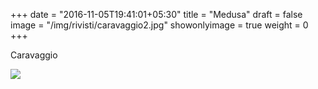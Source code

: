 +++
date = "2016-11-05T19:41:01+05:30"
title = "Medusa"
draft = false
image = "/img/rivisti/caravaggio2.jpg"
showonlyimage = true
weight = 0
+++

Caravaggio

<!--more-->

![](/img/rivisti/caravaggio2.jpg)
